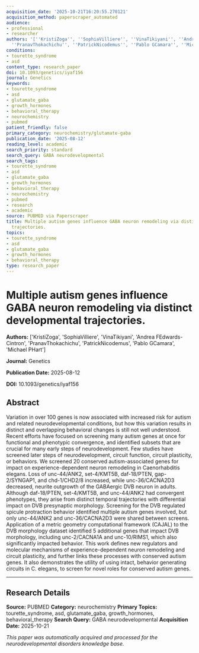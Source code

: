 ```yaml
---
acquisition_date: '2025-10-21T16:20:55.270121'
acquisition_method: paperscraper_automated
audience:
- professional
- researcher
authors: '[''KristiZoga'', ''SophiaVilliere'', ''VinaTikiyani'', ''Andrea FEdwards-Cintron'',
  ''PranavThokachichu'', ''PatrickNicodemus'', ''Pablo GCamara'', ''Michael PHart'']'
conditions:
- tourette_syndrome
- asd
content_type: research_paper
doi: 10.1093/genetics/iyaf156
journal: Genetics
keywords:
- tourette_syndrome
- asd
- glutamate_gaba
- growth_hormones
- behavioral_therapy
- neurochemistry
- pubmed
patient_friendly: false
primary_category: neurochemistry/glutamate-gaba
publication_date: '2025-08-12'
reading_level: academic
search_priority: standard
search_query: GABA neurodevelopmental
search_tags:
- tourette_syndrome
- asd
- glutamate_gaba
- growth_hormones
- behavioral_therapy
- neurochemistry
- pubmed
- research
- academic
source: PUBMED via Paperscraper
title: Multiple autism genes influence GABA neuron remodeling via distinct developmental
  trajectories.
topics:
- tourette_syndrome
- asd
- glutamate_gaba
- growth_hormones
- behavioral_therapy
type: research_paper
---
```


# Multiple autism genes influence GABA neuron remodeling via distinct developmental trajectories.

**Authors:** ['KristiZoga', 'SophiaVilliere', 'VinaTikiyani', 'Andrea FEdwards-Cintron', 'PranavThokachichu', 'PatrickNicodemus', 'Pablo GCamara', 'Michael PHart']

**Journal:** Genetics

**Publication Date:** 2025-08-12

**DOI:** 10.1093/genetics/iyaf156

## Abstract

Variation in over 100 genes is now associated with increased risk for autism and related neurodevelopmental conditions, but how this variation results in distinct and overlapping behavioral changes is still not well understood. Recent efforts have focused on screening many autism genes at once for functional and phenotypic convergence, and identified subsets that are crucial for many early steps of neurodevelopment. Few studies have screened later steps of neurodevelopment, circuit function, circuit plasticity, or behaviors. We screened 20 conserved autism-associated genes for impact on experience-dependent neuron remodeling in Caenorhabditis elegans. Loss of unc-44/ANK2, set-4/KMT5B, daf-18/PTEN, gap-2/SYNGAP1, and chd-1/CHD2/8 increased, while unc-36/CACNA2D3 decreased, neurite outgrowth of the GABAergic DVB neuron in adults. Although daf-18/PTEN, set-4/KMT5B, and unc-44/ANK2 had convergent phenotypes, they arise from distinct temporal trajectories with differential impact on DVB presynaptic morphology. Screening for the DVB regulated spicule protraction behavior identified multiple autism genes involved, but only unc-44/ANK2 and unc-36/CACNA2D3 were shared between screens. Application of a metric geometry computational framework (CAJAL) to the DVB morphology dataset identified 5 additional genes that impact DVB morphology, including unc-2/CACNA1A and unc-10/RIMS1, which also significantly impacted behavior. This work defines new regulators and molecular mechanisms of experience-dependent neuron remodeling and circuit plasticity, and further links these processes with conserved autism genes. It also demonstrates the utility of using intact, behavior generating circuits in C. elegans, to screen for novel roles for conserved autism genes.

---

## Research Details

**Source:** PUBMED
**Category:** neurochemistry
**Primary Topics:** tourette_syndrome, asd, glutamate_gaba, growth_hormones, behavioral_therapy
**Search Query:** GABA neurodevelopmental
**Acquisition Date:** 2025-10-21

*This paper was automatically acquired and processed for the neurodevelopmental disorders knowledge base.*
